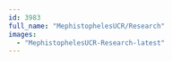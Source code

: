 ```yaml
---
id: 3983
full_name: "MephistophelesUCR/Research"
images: 
  - "MephistophelesUCR-Research-latest"
---
```

